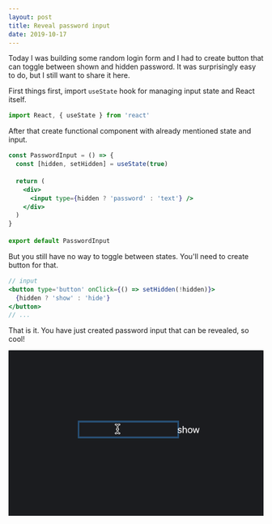 ```yaml
---
layout: post
title: Reveal password input 
date: 2019-10-17
---
```


Today I was building some random login form and I had to create button that can toggle between shown and hidden password. It was surprisingly easy to do, but I still want to share it here.

First things first, import `useState` hook for managing input state and React itself.

```jsx
import React, { useState } from 'react'
```

After that create functional component with already mentioned state and input.

```jsx
const PasswordInput = () => {
  const [hidden, setHidden] = useState(true)

  return (
    <div>
      <input type={hidden ? 'password' : 'text'} />
    </div>
  )
}

export default PasswordInput
```

But you still have no way to toggle between states. You'll need to create button for that.

```jsx
// input
<button type='button' onClick={() => setHidden(!hidden)}>
  {hidden ? 'show' : 'hide'}
</button>
// ...
```

That is it. You have just created password input that can be revealed, so cool!

![password input demo](/img/md/react_password_input_demo.gif)
